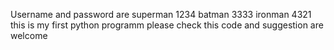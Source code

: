 Username and password are
superman    1234
batman      3333
ironman     4321
this is my first python programm
please check this code and suggestion are welcome 
